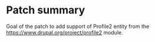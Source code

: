 # Patch summary

Goal of the patch to add support of Profile2 entity from the https://www.drupal.org/project/profile2 module.

